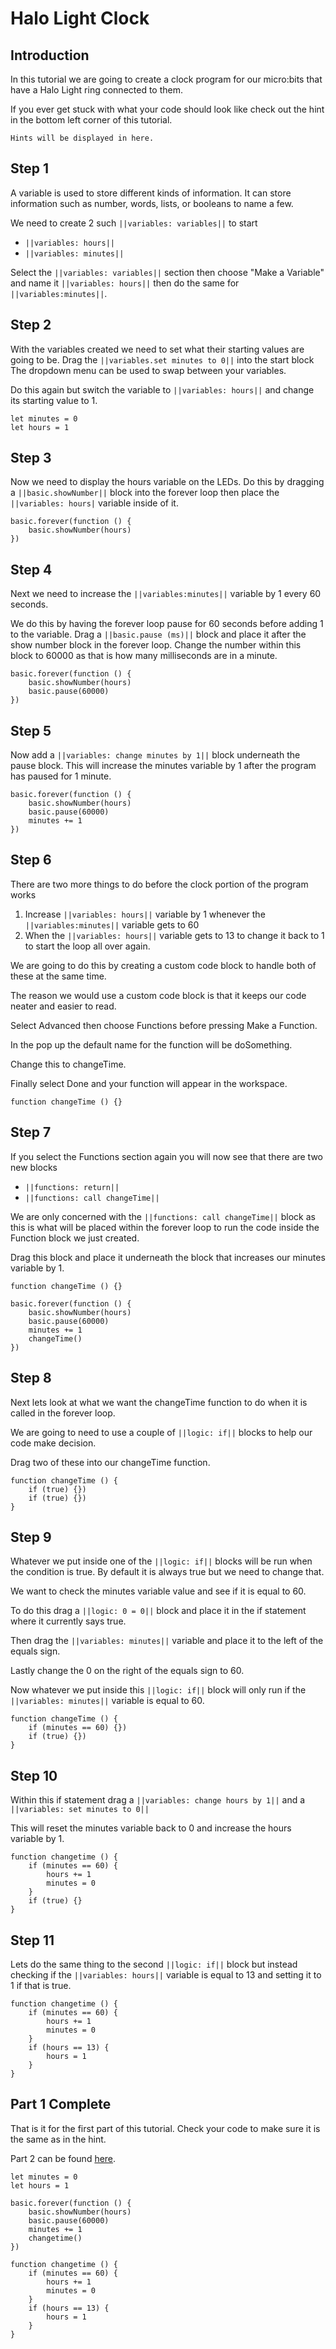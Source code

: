 # Halo Light Clock
## Introduction
In this tutorial we are going to create a clock program for our micro:bits that have a Halo Light ring connected to them.

If you ever get stuck with what your code should look like check out the hint in the bottom left corner of this tutorial. 
```
Hints will be displayed in here.
```
## Step 1
A variable is used to store different kinds of information. It can store information such as number, words, lists, or booleans to name a few.

We need to create 2 such ``||variables: variables||`` to start
 - ``||variables: hours||``
 - ``||variables: minutes||``

Select the ``||variables: variables||`` section then choose "Make a Variable" and name it ``||variables: hours||`` then do the same for ``||variables:minutes||``.

## Step 2
With the variables created we need to set what their starting values are going to be.
Drag the ``||variables.set minutes to 0||`` into the start block
The dropdown menu can be used to swap between your variables. 

Do this again but switch the variable to ``||variables: hours||`` and change its starting value to 1.
```blocks
let minutes = 0
let hours = 1
```

## Step 3
Now we need to display the hours variable on the LEDs.
Do this by dragging a ``||basic.showNumber||`` block into the forever loop then place the ``||variables: hours|`` variable inside of it.

```blocks
basic.forever(function () {
    basic.showNumber(hours)  
})
```

## Step 4
Next we need to increase the ``||variables:minutes||`` variable by 1 every 60 seconds.

We do this by having the forever loop pause for 60 seconds before adding 1 to the variable.
Drag a ``||basic.pause (ms)||`` block and place it after the show number block in the forever loop.
Change the number within this block to 60000 as that is how many milliseconds are in a minute.

```blocks
basic.forever(function () {
    basic.showNumber(hours) 
    basic.pause(60000) 
})
```

## Step 5
Now add a ``||variables: change minutes by 1||`` block underneath the pause block.
This will increase the minutes variable by 1 after the program has paused for 1 minute.

```blocks
basic.forever(function () {
    basic.showNumber(hours) 
    basic.pause(60000)
    minutes += 1
})
```

## Step 6
There are two more things to do before the clock portion of the program works
   1. Increase ``||variables: hours||`` variable by 1 whenever the ``||variables:minutes||`` variable gets to 60
   2. When the ``||variables: hours||`` variable gets to 13 to change it back to 1 to start the loop all over again.

We are going to do this by creating a custom code block to handle both of these at the same time. 

The reason we would use a custom code block is that it keeps our code neater and easier to read. 

Select Advanced then choose Functions before pressing Make a Function.

In the pop up the default name for the function will be doSomething. 

Change this to changeTime. 

Finally select Done and your function will appear in the workspace.
```blocks
function changeTime () {}
```

## Step 7
If you select the Functions section again you will now see that there are two new blocks
  - ``||functions: return||``
  - ``||functions: call changeTime||``

We are only concerned with the ``||functions: call changeTime||`` block as this is what will be placed within the forever loop to run the code inside the Function block we just created.

Drag this block and place it underneath the block that increases our minutes variable by 1.
```blocks
function changeTime () {}

basic.forever(function () {
    basic.showNumber(hours) 
    basic.pause(60000)
    minutes += 1
    changeTime()
})
```

## Step 8
Next lets look at what we want the changeTime function to do when it is called in the forever loop. 

We are going to need to use a couple of ``||logic: if||`` blocks to help our code make decision.

Drag two of these into our changeTime function.
```blocks
function changeTime () {
    if (true) {})
    if (true) {})
}
```

## Step 9
Whatever we put inside one of the ``||logic: if||`` blocks will be run when the condition is true. By default it is always true but we need to change that. 

We want to check the minutes variable value and see if it is equal to 60.

To do this drag a ``||logic: 0 = 0||`` block and place it in the if statement where it currently says true.

Then drag the ``||variables: minutes||`` variable and place it to the left of the equals sign. 

Lastly change the 0 on the right of the equals sign to 60.

Now whatever we put inside this ``||logic: if||`` block will only run if the ``||variables: minutes||`` variable is equal to 60.
```blocks
function changeTime () {
    if (minutes == 60) {})
    if (true) {})
}
```

## Step 10 
Within this if statement drag a ``||variables: change hours by 1||`` and a ``||variables: set minutes to 0||``

This will reset the minutes variable back to 0 and increase the hours variable by 1.

```blocks
function changetime () {
    if (minutes == 60) {
        hours += 1
        minutes = 0
    }
    if (true) {}
}
```

## Step 11
Lets do the same thing to the second ``||logic: if||`` block but instead checking if the ``||variables: hours||`` variable is equal to 13 and setting it to 1 if that is true.

```blocks
function changetime () {
    if (minutes == 60) {
        hours += 1
        minutes = 0
    }
    if (hours == 13) {
        hours = 1
    }
}
```

## Part 1 Complete
That is it for the first part of this tutorial. Check your code to make sure it is the same as in the hint.

Part 2 can be found [here](https://makecode.microbit.org/#tutorial:github:madmatt22790/halo_light_tutorial_part_1/tutorial2).
```blocks
let minutes = 0
let hours = 1
```
```blocks
basic.forever(function () {
    basic.showNumber(hours)
    basic.pause(60000)
    minutes += 1
    changetime()
})

function changetime () {
    if (minutes == 60) {
        hours += 1
        minutes = 0
    }
    if (hours == 13) {
        hours = 1
    }
}
```